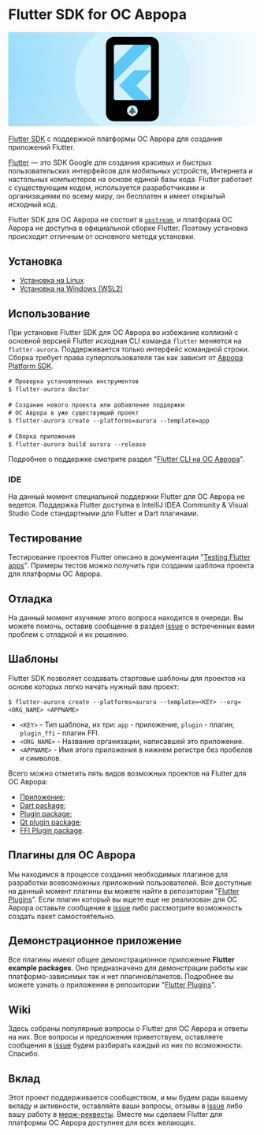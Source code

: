 # Flutter SDK for ОС Аврора

![preview.png](documentation/data/preview.png)

[Flutter SDK](https://github.com/flutter/flutter) с поддержкой платформы ОС Аврора для создания приложений Flutter.

[Flutter](https://flutter.dev/) — это SDK Google для создания красивых и быстрых пользовательских интерфейсов для мобильных устройств, Интернета и настольных компьютеров на основе единой базы кода. Flutter работает с существующим кодом, используется разработчиками и организациями по всему миру, он бесплатен и имеет открытый исходный код.

Flutter SDK для ОС Аврора не состоит в [`upstream`](https://en.wikipedia.org/wiki/Upstream_(software_development)), и платформа ОС Аврора не доступна в официальной сборке Flutter. Поэтому установка происходит отличным от основного метода установки.

## Установка

* [Установка на Linux](documentation/install_linux.md)
* [Установка на Windows (WSL2)](documentation/install_wsl2.md)

## Использование

При установке Flutter SDK для ОС Аврора во избежание коллизий с основной версией Flutter исходная CLI команда `flutter` меняется на `flutter-aurora`. Поддерживается только интерфейс командной строки. Сборка требует права суперпользователя так как зависит от [Аврора Platform SDK](https://developer.auroraos.ru/doc/software_development/psdk).

```shell
# Проверка установленных инструментов
$ flutter-aurora doctor

# Создание нового проекта или добавление поддержки
# ОС Аврора в уже существующий проект
$ flutter-aurora create --platforms=aurora --template=app

# Сборка приложения
$ flutter-aurora build aurora --release
```

Подробнее о поддержке смотрите раздел "[Flutter CLI на ОС Аврора](documentation/cli.md)".

### IDE

На данный момент специальной поддержки Flutter для ОС Аврора не ведется. Поддержка Flutter доступна в IntelliJ IDEA Community & Visual Studio Code стандартными для Flutter и Dart плагинами.

## Тестирование

Тестирование проектов Flutter описано в документации "[Testing Flutter apps](https://docs.flutter.dev/testing/overview)". Примеры тестов можно получить при создании шаблона проекта для платформы ОС Аврора.

## Отладка

На данный момент изучение этого вопроса находится в очереди. Вы можете помочь, оставив сообщение в раздел [issue](https://gitlab.com/omprussia/flutter/flutter/-/issues) о встреченных вами проблем с отладкой и их решению.

## Шаблоны

Flutter SDK позволяет создавать стартовые шаблоны для проектов на основе которых легко начать нужный вам проект:

```shell
$ flutter-aurora create --platforms=aurora --template=<KEY> --org=<ORG_NAME> <APPNAME>
```

- `<KEY>` - Тип шаблона, их три: `app` - приложение, `plugin` - плагин, `plugin_ffi` - плагин FFI.
- `<ORG_NAME>` - Название организации, написавшей это приложение. 
- `<APPNAME>` - Имя этого приложения в нижнем регистре без пробелов и символов. 

Всего можно отметить пять видов возможных проектов на Flutter для ОС Аврора:

- [Приложение](documentation/application.md);
- [Dart package](ttps://gitlab.com/omprussia/flutter/flutter-plugins/-/blob/master/documentation/dart_package.md);
- [Plugin package](ttps://gitlab.com/omprussia/flutter/flutter-plugins/-/blob/master/documentation/plugin_package.md);
- [Qt plugin package](https://gitlab.com/omprussia/flutter/flutter-plugins/-/blob/master/documentation/qt_plugin_package.md);
- [FFI Plugin package](https://gitlab.com/omprussia/flutter/flutter-plugins/-/blob/master/documentation/ffi_plugin_package.md).

## Плагины для ОС Аврора

Мы находимся в процессе создания необходимых плагинов для разработки всевозможных приложений пользователей. Все доступные на данный момент плагины вы можете найти в репозитории "[Flutter Plugins](https://gitlab.com/omprussia/flutter/flutter-plugins)". Если плагин который вы ищете еще не реализован для ОС Аврора оставьте сообщение в [issue](https://gitlab.com/omprussia/flutter/flutter-plugins/-/issues) либо рассмотрите возможность создать пакет самостоятельно.

## Демонстрационное приложение

Все плагины имеют общее демонстрационное приложение **Flutter example packages**. Оно предназначено для демонстрации работы как платформо-зависимых так и нет плагинов/пакетов. Подробнее вы можете узнать о приложении в репозитории "[Flutter Plugins](https://gitlab.com/omprussia/flutter/flutter-plugins)".

## Wiki

Здесь собраны популярные вопросы о Flutter для ОС Аврора и ответы на них. Все вопросы и предложения приветствуем, оставляете сообщения в [issue](https://gitlab.com/omprussia/flutter/flutter/-/issues) будем разбирать каждый из них по возможности. Спасибо.

## Вклад

Этот проект поддерживается сообществом, и мы будем рады вашему вкладу и активности, оставляйте ваши вопросы, отзывы в [issue](https://gitlab.com/omprussia/flutter/flutter/-/issues) либо вашу работу в [мерж-реквесты](https://gitlab.com/omprussia/flutter/flutter/-/merge_requests). Вместе мы сделаем Flutter для платформы ОС Аврора доступнее для всех желающих.
